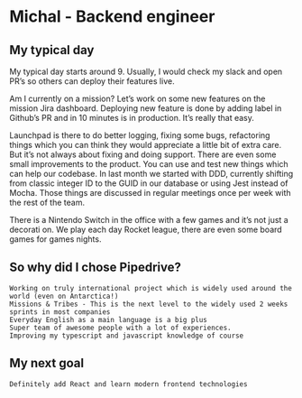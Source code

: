 # Michal - Backend engineer

## My typical day
My typical day starts around 9. Usually, I would check my slack and open PR’s so others can deploy their features live. 

Am I currently on a mission? Let’s work on some new features on the mission Jira dashboard.
Deploying new feature is done by adding label in Github’s PR and in 10 minutes is in production. It’s really that easy.

Launchpad is there to do better logging, fixing some bugs, refactoring things which you can think they would appreciate a little bit of extra care. But it’s not always about fixing and doing support. There are even some small improvements to the product. You can use and test new things which can help our codebase. In last month we started with DDD, currently shifting from classic integer ID to the GUID in our database or using Jest instead of Mocha. Those things are discussed in regular meetings once per week with the rest of the team.

There is a Nintendo Switch in the office with a few games and it’s not just a decorati on. We play each day Rocket league, there are even some board games for games nights. 


## So why did I chose Pipedrive?

	Working on truly international project which is widely used around the world (even on Antarctica!)
	Missions & Tribes - This is the next level to the widely used 2 weeks sprints in most companies
	Everyday English as a main language is a big plus
	Super team of awesome people with a lot of experiences. 
	Improving my typescript and javascript knowledge of course

## My next goal
	Definitely add React and learn modern frontend technologies
	
	

